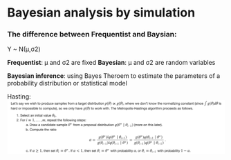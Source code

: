 # Bayesian analysis by simulation

### The difference between Frequentist and Baysian:

Y ~ N(μ,σ2)

**Frequentist**: μ and σ2 are fixed
**Bayesian**: μ and σ2 are random variables

**Bayesian inference**: using Bayes Theroem to estimate the parameters of a probability distribution or statistical model



Hasting:
![Alt text](https://github.com/Lingfeizeng/Bayesian-analysis-by-simulation/blob/main/Screen%20Shot%202020-11-02%20at%2011.11.44%20PM.png)
